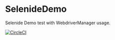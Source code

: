 # SelenideDemo
Selenide Demo test with WebdriverManager usage.

[![CircleCI](https://circleci.com/gh/zaleg/SelenideDemo/tree/master.svg?style=svg)](https://circleci.com/gh/zaleg/SelenideDemo/tree/master)
